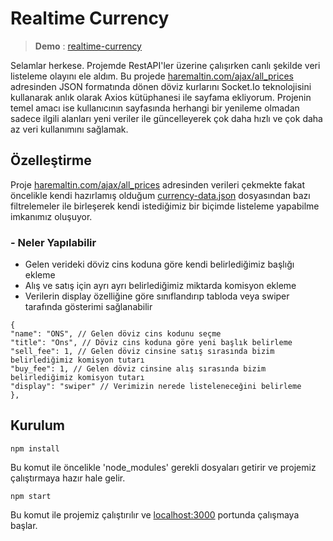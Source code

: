 # Realtime Currency

>**Demo** : [realtime-currency](https://realtime-currency.herokuapp.com/)


Selamlar herkese. Projemde RestAPI'ler üzerine çalışırken canlı şekilde veri listeleme olayını ele aldım. Bu projede [haremaltin.com/ajax/all_prices](https://www.haremaltin.com/ajax/all_prices) adresinden JSON formatında dönen döviz kurlarını Socket.Io teknolojisini kullanarak anlık olarak Axios kütüphanesi ile sayfama ekliyorum. Projenin temel amacı ise kullanıcının sayfasında herhangi bir yenileme olmadan sadece ilgili alanları yeni veriler ile güncelleyerek çok daha hızlı ve çok daha az veri kullanımını sağlamak.

## Özelleştirme

Proje [haremaltin.com/ajax/all_prices](https://www.haremaltin.com/ajax/all_prices) adresinden verileri çekmekte fakat öncelikle kendi hazırlamış olduğum [currency-data.json](https://github.com/abdullahturkmen/realtime-currency/blob/master/currency-data.json) dosyasından bazı filtrelemeler ile birleşerek kendi istediğimiz bir biçimde listeleme yapabilme imkanımız oluşuyor. 


### - Neler Yapılabilir
- Gelen verideki döviz cins koduna göre kendi belirlediğimiz başlığı ekleme
- Alış ve satış için ayrı ayrı belirlediğimiz miktarda komisyon ekleme
- Verilerin display özelliğine göre sınıflandırıp tabloda veya swiper tarafında gösterimi sağlanabilir

```
{
"name": "ONS", // Gelen döviz cins kodunu seçme
"title": "Ons", // Döviz cins koduna göre yeni başlık belirleme
"sell_fee": 1, // Gelen döviz cinsine satış sırasında bizim belirlediğimiz komisyon tutarı
"buy_fee": 1, // Gelen döviz cinsine alış sırasında bizim belirlediğimiz komisyon tutarı
"display": "swiper" // Verimizin nerede listeleneceğini belirleme
},
```


## Kurulum


```
npm install
```

Bu komut ile öncelikle 'node_modules' gerekli dosyaları getirir ve projemiz çalıştırmaya hazır hale gelir.


```
npm start
```

Bu komut ile projemiz çalıştırılır ve [localhost:3000](http://localhost:3000) portunda çalışmaya başlar.

